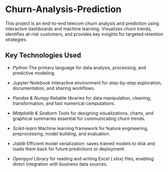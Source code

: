 # Churn-Analysis-Prediction
This project is an end-to-end telecom churn analysis and prediction using interactive dashboards and machine learning. Visualizes churn trends, identifies at-risk customers, and provides key insights for targeted retention strategies.

## Key Technologies Used

- *Python*
The primary language for data analysis, processing, and predictive modeling.

- *Jupyter Notebook*
Interactive environment for step-by-step exploration, documentation, and sharing workflows.

- *Pandas & Numpy*
Reliable libraries for data manipulation, cleaning, transformation, and fast numerical computations.

- *Matplotlib & Seaborn*
Tools for designing visualizations, charts, and graphical summaries essential for communicating churn trends.

- *Scikit-learn*
Machine learning framework for feature engineering, preprocessing, model building, and evaluation.

- *Joblib*
Efficient model serialization: saves trained models to disk and loads them back for future predictions or deployment.

- *Openpyxl*
Library for reading and writing Excel (.xlsx) files, enabling direct integration with business data sources.
